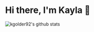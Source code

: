 # Hi there, I'm Kayla 👋

<!--
**kgolder92/kgolder92** is a ✨ _special_ ✨ repository because its `README.md` (this file) appears on your GitHub profile.

Here are some ideas to get you started:

- 🔭 I’m currently working on ...
- 🌱 I’m currently learning ...
- 📫 How to reach me: ...
- ⚡ Fun fact: ...
-->
![kgolder92's github stats](https://github-readme-stats.vercel.app/api?username=kgolder92&show_icons=true&theme=radical)

